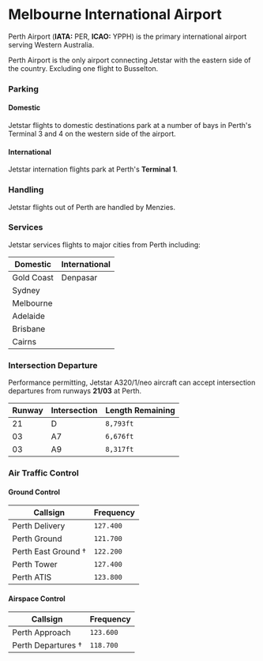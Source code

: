 # Melbourne International Airport
Perth Airport (**IATA:** PER, **ICAO:** YPPH) is the primary international airport serving Western Australia.

Perth Airport is the only airport connecting Jetstar with the eastern side of the country. Excluding one flight to Busselton.

### Parking

#### Domestic
Jetstar flights to domestic destinations park at a number of bays in Perth's Terminal 3 and 4 on the western side of the airport.

#### International
Jetstar internation flights park at Perth's **Terminal 1**.

### Handling
Jetstar flights out of Perth are handled by Menzies.

### Services
Jetstar services flights to major cities from Perth including:


| Domestic | International |
| -------- | ------- |
| Gold Coast | Denpasar |
| Sydney |
| Melbourne |
| Adelaide |
| Brisbane |
| Cairns |

### Intersection Departure
Performance permitting, Jetstar A320/1/neo aircraft can accept intersection departures from runways **21/03** at Perth.

| Runway | Intersection | Length Remaining |
| ------ | ------------ | ---------------- |
| 21 | D | `8,793ft` |
| 03 | A7 | `6,676ft` |
| 03 | A9 | `8,317ft` |

### Air Traffic Control

#### Ground Control
| Callsign | Frequency |
| -------- | --------- |
| Perth Delivery | `127.400` |
| Perth Ground | `121.700` |
| Perth East Ground † | `122.200` |
| Perth Tower | `127.400` |
| Perth ATIS | `123.800` |

#### Airspace Control
| Callsign | Frequency |
| -------- | --------- |
| Perth Approach | `123.600` |
| Perth Departures † | `118.700` |
